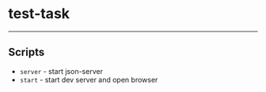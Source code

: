 # test-task

---

## Scripts

- `server` - start json-server
- `start` - start dev server and open browser
